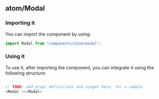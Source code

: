 ## atom/Modal

<!-- TODO: add a description here! -->

### Importing it

You can import the component by using:

```js
import Modal from "components/atom/modal";
```

### Using it

To use it, after importing the component, you can integrate it using the following structure:

```js

// TODO: add props definitions and usages here, for a sample
<Modal ></Modal>

```